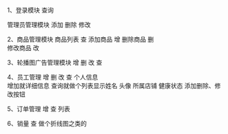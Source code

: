 1、登录模块 查询

管理员管理模块
    添加  删除  修改

2、商品管理模块
    商品列表   查
    添加商品   增
    删除商品   删  
    修改商品   改  

3、轮播图广告管理模块 
    增  删  改  查    

4、员工管理
    增  删  改  查    个人信息   
    增加就详细信息  查询就做个列表显示姓名 头像 所属店铺  健康状态  添加删除、修改按钮

5、订单管理
    增  查  列表

6、销量
    查   做个折线图之类的


    